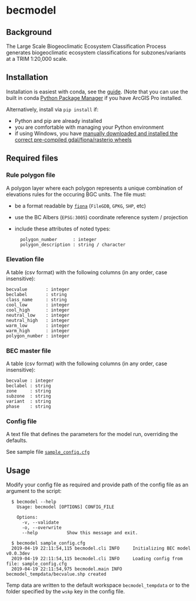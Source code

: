 # becmodel

## Background

The Large Scale Biogeoclimatic Ecosystem Classification Process generates biogeoclimatic ecosystem classifications for subzones/variants at a TRIM 1:20,000 scale.


## Installation

Installation is easiest with conda, see the [guide](doc/conda_guide.md). (Note that you can use the built in conda [Python Package Manager](https://pro.arcgis.com/en/pro-app/arcpy/get-started/what-is-conda.htm) if you have ArcGIS Pro installed.

Alternatively, install via `pip install` if:

- Python and pip are already installed
- you are comfortable with managing your Python environment
- if using Windows, you have [manually downloaded and installed the correct pre-compiled gdal/fiona/rasterio wheels](https://www.lfd.uci.edu/~gohlke/pythonlibs/#gdal)

## Required files

### Rule polygon file

A polygon layer where each polygon represents a unique combination of elevations rules for the occuring BGC units. The file must:

- be a format readable by [`fiona`](https://github.com/Toblerity/Fiona) (`FileGDB`, `GPKG`, `SHP`, etc)
- use the BC Albers (`EPSG:3005`) coordinate reference system / projection
- include these attributes of noted types:

        polygon_number      : integer
        polygon_description : string / character

### Elevation file

A table (csv format) with the following columns (in any order, case insensitive):


    becvalue       : integer
    beclabel       : string
    class_name     : string
    cool_low       : integer
    cool_high      : integer
    neutral_low    : integer
    neutral_high   : integer
    warm_low       : integer
    warm_high      : integer
    polygon_number : integer



### BEC master file

A table (csv format) with the following columns (in any order, case insensitive):

    becvalue : integer
    beclabel : string
    zone     : string
    subzone  : string
    variant  : string
    phase    : string


### Config file

A text file that defines the parameters for the model run, overriding the defaults.

See sample file [`sample_config.cfg`](sample_config.cfg)



## Usage

Modify your config file as required and provide path of the config file as an argument to the script:

      $ becmodel --help
        Usage: becmodel [OPTIONS] CONFIG_FILE

        Options:
          -v, --validate
          -o, --overwrite
          --help           Show this message and exit.

      $ becmodel sample_config.cfg
      2019-04-19 22:11:54,115 becmodel.cli INFO     Initializing BEC model v0.0.3dev
      2019-04-19 22:11:54,115 becmodel.cli INFO     Loading config from file: sample_config.cfg
      2019-04-19 22:11:54,975 becmodel.main INFO     becmodel_tempdata/becvalue.shp created

Temp data are written to the default workspace `becmodel_tempdata` or to the folder specified by the `wskp` key in the config file.